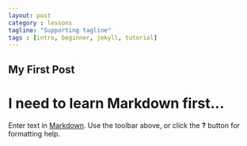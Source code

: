 ```yaml
---
layout: post
category : lessons
tagline: "Supporting tagline"
tags : [intro, beginner, jekyll, tutorial]
---
```


## My First Post
# I need to learn Markdown first...

Enter text in [Markdown](http://daringfireball.net/projects/markdown/). Use the toolbar above, or click the **?** button for formatting help.